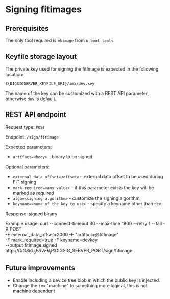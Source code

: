 # Signing fitimages

## Prerequisites
The only tool required is `mkimage` from `u-boot-tools`.

## Keyfile storage layout
The private key used for signing the fitImage is expected in the following location:

    ${DIGSIGSERVER_KEYFILE_URI}/imx/dev.key

The name of the key can be customized with a REST API parameter, otherwise `dev` is default.

## REST API endpoint

Request type: `POST`

Endpoint: `/sign/fitimage`

Expected parameters:
* `artifact=<body>` - binary to be signed

Optional parameters:
* `external_data_offset=<offset>` - external data offset to be used during FIT signing
* `mark_required=<any value>` - if this parameter exists the key will be marked as required
* `algo=<signing algorithm>` - customize the signing algorithm
* `keyname=<name of the key to use>` - specify a keyname other than `dev`

Response: signed binary

Example usage:
    curl --connect-timeout 30 --max-time 1800 --retry 1 --fail -X POST \
        -F external_data_offset=2000 -F "artifact=@fitImage" \
        -F mark_required=true -F keyname=devkey \
        --output fitImage.signed http://$DIGSIG_SERVER_IP:$DIGSIG_SERVER_PORT/sign/fitimage


## Future improvements
* Enable including a device tree blob in which the public key is injected.
* Change the `imx` "machine" to something more logical, this is not machine dependent

